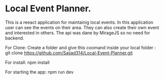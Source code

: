 # Local Event Planner.
This is a reeact application for maintainig local events. In this application user can see the events on their area. They can also create their own event and interested in others.
The api was dane by MirageJS so no need for backend.

For Clone: 
Create a folder and give this coomand inside your local folder : git clone https://github.com/Sajjad314/Local-Event-Planner.git

For install: npm install

For starting the app: npm run dev
